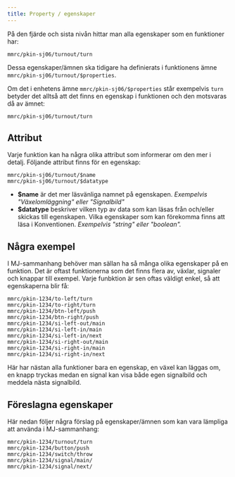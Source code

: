 ```yaml
---
title: Property / egenskaper
---
```



På den fjärde och sista nivån hittar man alla egenskaper som en funktioner har:
```
mmrc/pkin-sj06/turnout/turn
```


Dessa egenskaper/ämnen ska tidigare ha definierats i funktionens ämne `mmrc/pkin-sj06/turnout/$properties`.

Om det i enhetens ämne `mmrc/pkin-sj06/$properties` står exempelvis `turn` betyder det alltså att det finns en egenskap i funktionen och den motsvaras då av ämnet:

```
mmrc/pkin-sj06/turnout/turn
```


## Attribut
Varje funktion kan ha några olika attribut som informerar om den mer i detalj. Följande attribut finns för en egenskap:

```
mmrc/pkin-sj06/turnout/$name
mmrc/pkin-sj06/turnout/$datatype
```

- **$name** är det mer läsvänliga namnet på egenskapen. _Exempelvis "Växelomläggning" eller "Signalbild"_
- **$datatype** beskriver vilken typ av data som kan läsas från och/eller skickas till egenskapen. Vilka egenskaper som kan förekomma finns att läsa i Konventionen. _Exempelvis "string" eller "boolean"._

## Några exempel
I MJ-sammanhang behöver man sällan ha så många olika egenskaper på en funktion. Det är oftast funktionerna som det finns flera av, växlar, signaler och knappar till exempel. Varje funbktion är sen oftas väldigt enkel, så att egenskaperna blir få:

```
mmrc/pkin-1234/to-left/turn
mmrc/pkin-1234/to-right/turn
mmrc/pkin-1234/btn-left/push
mmrc/pkin-1234/btn-right/push
mmrc/pkin-1234/si-left-out/main
mmrc/pkin-1234/si-left-in/main
mmrc/pkin-1234/si-left-in/next
mmrc/pkin-1234/si-right-out/main
mmrc/pkin-1234/si-right-in/main
mmrc/pkin-1234/si-right-in/next
```

Här har nästan alla funktioner bara en egenskap, en växel kan läggas om, en knapp tryckas medan en signal kan visa både egen signalbild och meddela nästa signalbild.


## Föreslagna egenskaper
Här nedan följer några förslag på egenskaper/ämnen som kan vara lämpliga att använda i MJ-sammanhang:

```
mmrc/pkin-1234/turnout/turn
mmrc/pkin-1234/button/push
mmrc/pkin-1234/switch/throw
mmrc/pkin-1234/signal/main/
mmrc/pkin-1234/signal/next/
```

